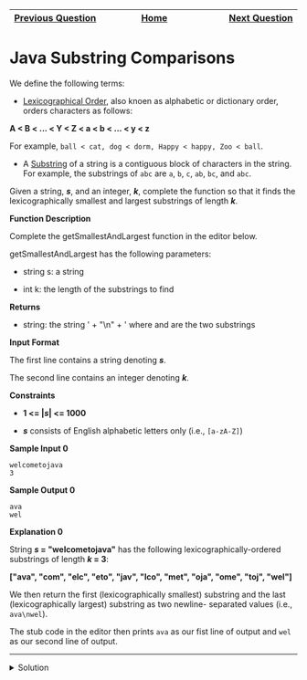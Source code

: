 | <img width=1000>[Previous Question](https://github.com/Kevin-Lago/java-hackerrank-solutions/tree/main/src/strings/java_substring)</img> | <img width=1000>[Home](https://github.com/Kevin-Lago/java-hackerrank-solutions)</img> | <img width=1000>[Next Question](https://github.com/Kevin-Lago/java-hackerrank-solutions/tree/main/src/strings/java_string_reverse)</img> |
|:---|:---:|---:|

# Java Substring Comparisons

We define the following terms:

- [Lexicographical Order](https://en.wikipedia.org/wiki/Lexicographic_order), also knoen as alphabetic or dictionary order, orders characters as follows:

__A < B < ... < Y < Z < a < b < ... < y < z__

For example, ```ball < cat, dog < dorm, Happy < happy, Zoo < ball```.

- A [Substring](https://en.wikipedia.org/wiki/Substring) of a string is a contiguous block of characters in the string. For example, the substrings of ```abc``` are ```a```, ```b```, ```c```, ```ab```, ```bc```, and ```abc```.

Given a string, ___s___, and an integer, ___k___, complete the function so that it finds the lexicographically smallest and largest substrings of length ___k___.

__Function Description__

Complete the getSmallestAndLargest function in the editor below.

getSmallestAndLargest has the following parameters:

- string s: a string

- int k: the length of the substrings to find

__Returns__

- string: the string ' + "\n" + ' where and are the two substrings

__Input Format__

The first line contains a string denoting ___s___.

The second line contains an integer denoting ___k___.

__Constraints__

- __1 <= |_s_| <= 1000__

- ___s___ consists of English alphabetic letters only (i.e., ```[a-zA-Z]```)

__Sample Input 0__

```
welcometojava
3
```

__Sample Output 0__

```
ava
wel
```

__Explanation 0__

String ___s_ = "welcometojava"__ has the following lexicographically-ordered substrings of length ___k_ = 3__:

__["ava", "com", "elc", "eto", "jav", "lco", "met", "oja", "ome", "toj", "wel"]__

We then return the first (lexicographically smallest) substring and the last (lexicographically largest) substring as two newline- separated values (i.e., ```ava\nwel```).

The stub code in the editor then prints ```ava``` as our fist line of output and ```wel``` as our second line of output.

---

<details><summary>Solution</summary>
    
```java
public static String getSmallestAndLargest(String s, int k) {
    String[] subStrings = new String[s.length() - k + 1];

    for (int i = 0; i <= s.length() - k; i++) {
        subStrings[i] = s.substring(i, i + k);
    }

    for (int i = 0; i < subStrings.length; i++) {
        for (int j = i + 1; j < subStrings.length; j++) {
            if (subStrings[i].compareTo(subStrings[j]) > 0) {
                String temp = subStrings[i];
                subStrings[i] = subStrings[j];
                subStrings[j] = temp;
            }
        }
    }

    return subStrings[0] + "\n" + subStrings[subStrings.length - 1];
}
```
</details>

